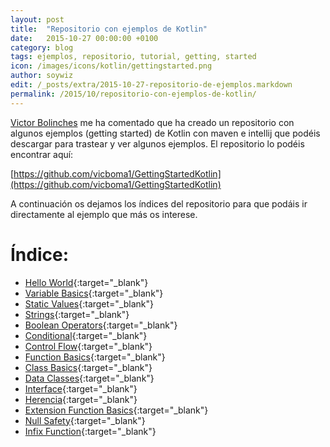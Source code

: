 ```yaml
---
layout: post
title:  "Repositorio con ejemplos de Kotlin"
date:   2015-10-27 00:00:00 +0100
category: blog
tags: ejemplos, repositorio, tutorial, getting, started
icon: /images/icons/kotlin/gettingstarted.png
author: soywiz
edit: /_posts/extra/2015-10-27-repositorio-de-ejemplos.markdown
permalink: /2015/10/repositorio-con-ejemplos-de-kotlin/
---
```


[Victor Bolinches](https://github.com/vicboma1) me ha comentado que ha creado un repositorio con
algunos ejemplos (getting started) de Kotlin con maven e intellij que podéis descargar para
trastear y ver algunos ejemplos. El repositorio lo podéis encontrar aquí:

[https://github.com/vicboma1/GettingStartedKotlin](https://github.com/vicboma1/GettingStartedKotlin)

A continuación os dejamos los índices del repositorio para que podáis ir directamente al ejemplo
que más os interese.


# Índice:
* [Hello World](https://github.com/vicboma1/GettingStartedKotlin#hello-world){:target="_blank"}
* [Variable Basics](https://github.com/vicboma1/GettingStartedKotlin#variable-basics){:target="_blank"}
* [Static Values](https://github.com/vicboma1/GettingStartedKotlin#static-values){:target="_blank"}
* [Strings](https://github.com/vicboma1/GettingStartedKotlin#strings){:target="_blank"}
* [Boolean Operators](https://github.com/vicboma1/GettingStartedKotlin#boolean-operators){:target="_blank"}
* [Conditional](https://github.com/vicboma1/GettingStartedKotlin#conditional){:target="_blank"}
* [Control Flow](https://github.com/vicboma1/GettingStartedKotlin#control-flow){:target="_blank"}
* [Function Basics](https://github.com/vicboma1/GettingStartedKotlin#function-basics){:target="_blank"}
* [Class Basics](https://github.com/vicboma1/GettingStartedKotlin#class-basics){:target="_blank"}
* [Data Classes](https://github.com/vicboma1/GettingStartedKotlin#data-classes){:target="_blank"}
* [Interface](https://github.com/vicboma1/GettingStartedKotlin#interface){:target="_blank"}
* [Herencia](https://github.com/vicboma1/GettingStartedKotlin#herencia){:target="_blank"}
* [Extension Function Basics](https://github.com/vicboma1/GettingStartedKotlin#extension-function-basics){:target="_blank"}
* [Null Safety](https://github.com/vicboma1/GettingStartedKotlin#null-safety){:target="_blank"}
* [Infix Function](https://github.com/vicboma1/GettingStartedKotlin#infix-function){:target="_blank"}
